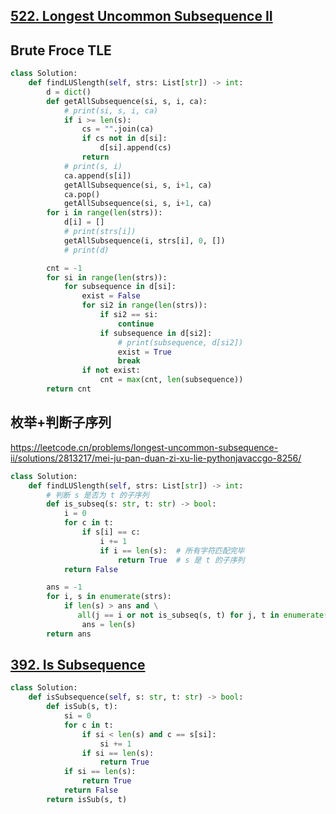 





## [522. Longest Uncommon Subsequence II](https://leetcode.cn/problems/longest-uncommon-subsequence-ii/)

## Brute Froce TLE

```python
class Solution:
    def findLUSlength(self, strs: List[str]) -> int:
        d = dict()
        def getAllSubsequence(si, s, i, ca):
            # print(si, s, i, ca)
            if i >= len(s):
                cs = "".join(ca)
                if cs not in d[si]:
                    d[si].append(cs)
                return
            # print(s, i)
            ca.append(s[i])
            getAllSubsequence(si, s, i+1, ca)
            ca.pop()
            getAllSubsequence(si, s, i+1, ca)
        for i in range(len(strs)):
            d[i] = []
            # print(strs[i])
            getAllSubsequence(i, strs[i], 0, [])
            # print(d)

        cnt = -1
        for si in range(len(strs)):
            for subsequence in d[si]:
                exist = False
                for si2 in range(len(strs)):
                    if si2 == si:
                        continue
                    if subsequence in d[si2]:
                        # print(subsequence, d[si2])
                        exist = True
                        break
                if not exist:
                    cnt = max(cnt, len(subsequence))
        return cnt
```

## 枚举+判断子序列

https://leetcode.cn/problems/longest-uncommon-subsequence-ii/solutions/2813217/mei-ju-pan-duan-zi-xu-lie-pythonjavaccgo-8256/

```python
class Solution:
    def findLUSlength(self, strs: List[str]) -> int:
        # 判断 s 是否为 t 的子序列
        def is_subseq(s: str, t: str) -> bool:
            i = 0
            for c in t:
                if s[i] == c:
                    i += 1
                    if i == len(s):  # 所有字符匹配完毕
                        return True  # s 是 t 的子序列
            return False

        ans = -1
        for i, s in enumerate(strs):
            if len(s) > ans and \
               all(j == i or not is_subseq(s, t) for j, t in enumerate(strs)):
                ans = len(s)
        return ans
```





## [392. Is Subsequence](https://leetcode.cn/problems/is-subsequence/)

```python
class Solution:
    def isSubsequence(self, s: str, t: str) -> bool:
        def isSub(s, t):
            si = 0
            for c in t:
                if si < len(s) and c == s[si]:
                    si += 1
                if si == len(s):
                    return True
            if si == len(s):
                return True
            return False
        return isSub(s, t)
```




